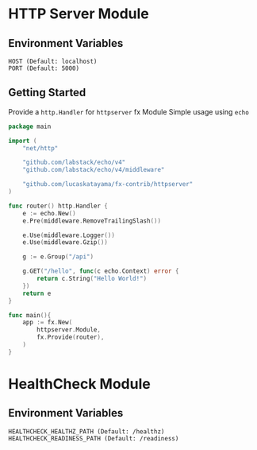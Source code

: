 # HTTP Server Module

## Environment Variables

```
HOST (Default: localhost)
PORT (Default: 5000)
```

## Getting Started

Provide a `http.Handler` for `httpserver` fx Module Simple usage using `echo`

```go
package main

import (
	"net/http"

	"github.com/labstack/echo/v4"
	"github.com/labstack/echo/v4/middleware"

	"github.com/lucaskatayama/fx-contrib/httpserver"
)

func router() http.Handler {
	e := echo.New()
	e.Pre(middleware.RemoveTrailingSlash())

	e.Use(middleware.Logger())
	e.Use(middleware.Gzip())

	g := e.Group("/api")

	g.GET("/hello", func(c echo.Context) error {
		return c.String("Hello World!")
	})
	return e
}

func main(){
	app := fx.New(
		httpserver.Module,
		fx.Provide(router), 
    )
}
```

# HealthCheck Module

## Environment Variables

```
HEALTHCHECK_HEALTHZ_PATH (Default: /healthz)
HEALTHCHECK_READINESS_PATH (Default: /readiness)
```
